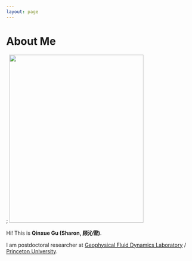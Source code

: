 ```yaml
---
layout: page
---
```


# About Me

; <img src="https://guqinxue.github.io/profile.jpg" class="floatpic" width="360" height="450">

Hi! This is **Qinxue Gu (Sharon, 顾沁雪)**.

I am postdoctoral researcher at [Geophysical Fluid Dynamics Laboratory](https://www.gfdl.noaa.gov/) / [Princeton University](https://aos.princeton.edu/).

<br>
